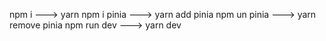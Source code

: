 npm i ---> yarn
npm i pinia ---> yarn add pinia
npm un pinia ---> yarn remove pinia
npm run dev ---> yarn dev